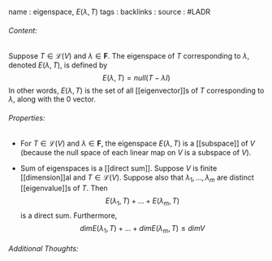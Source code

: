name : eigenspace, $E(\lambda,T)$
tags : 
backlinks : 
source : #LADR 

###### Content:
Suppose $T \in \mathcal{L}(V)$ and $\lambda \in \textbf{F}$. The eigenspace of $T$ corresponding to $\lambda$, denoted $E(\lambda,T)$, is defined by $$E(\lambda,T) = null(T-\lambda I)$$ In other words, $E(\lambda, T)$ is the set of all [[eigenvector]]s of $T$ corresponding to $\lambda$, along with the 0 vector.

###### Properties:
- For $T \in \mathcal{L}(V)$ and $\lambda \in \textbf{F}$, the eigenspace $E(\lambda,T)$ is a [[subspace]] of $V$ (because the null space of each linear map on $V$ is a subspace of $V$).

- Sum of eigenspaces is a [[direct sum]]. Suppose $V$ is finite [[dimension]]al and $T\in \mathcal{L}(V)$. Suppose also that $\lambda_1,...,\lambda_m$ are distinct [[eigenvalue]]s of $T$. Then $$E(\lambda_1,T)+...+E(\lambda_m,T)$$ is a direct sum. Furthermore, $$dimE(\lambda_1,T)+...+dim E(\lambda_m,T) \leq dim V$$

###### Additional Thoughts:
